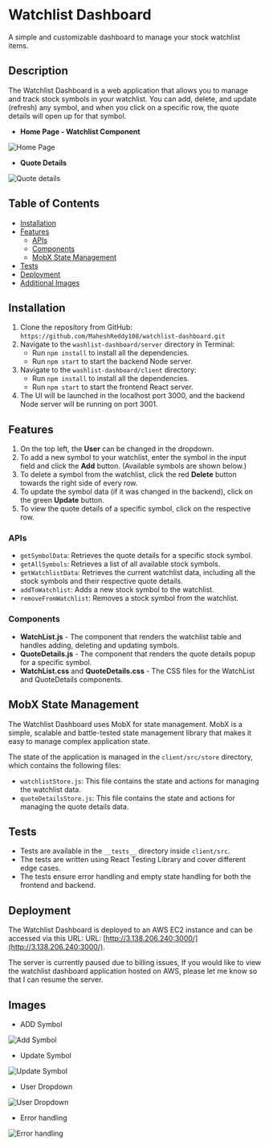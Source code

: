 # Watchlist Dashboard
A simple and customizable dashboard to manage your stock watchlist items.

## Description
The Watchlist Dashboard is a web application that allows you to manage and track stock symbols in your watchlist. You can add, delete, and update (refresh) any symbol, and when you click on a specific row, the quote details will open up for that symbol.

* **Home Page - Watchlist Component**

![Home Page](https://github.com/MaheshReddy108/watchlist-dashboard/blob/main/Images/Home_page.png)

* **Quote Details**


![Quote details](https://github.com/MaheshReddy108/watchlist-dashboard/blob/main/Images/Quote_details.png)

## Table of Contents
- [Installation](#installation)
- [Features](#features)
  - [APIs](#apis)
  - [Components](#components)
  - [MobX State Management](#mobx-state-management)
- [Tests](#tests)
- [Deployment](#deployment)
- [Additional Images](#Images)

## Installation <a name="installation"></a>

1. Clone the repository from GitHub: `https://github.com/MaheshReddy108/watchlist-dashboard.git`
2. Navigate to the `washlist-dashboard/server` directory in Terminal:
   - Run `npm install` to install all the dependencies.
   - Run `npm start` to start the backend Node server.
3. Navigate to the `washlist-dashboard/client` directory:
   - Run `npm install` to install all the dependencies.
   - Run `npm start` to start the frontend React server.
4. The UI will be launched in the localhost port 3000, and the backend Node server will be running on port 3001.

## Features <a name="features"></a>

1. On the top left, the **User** can be changed in the dropdown.
2. To add a new symbol to your watchlist, enter the symbol in the input field and click the **Add** button. (Available symbols are shown below.)
3. To delete a symbol from the watchlist, click the red **Delete** button towards the right side of every row.
4. To update the symbol data (if it was changed in the backend), click on the green **Update** button.
5. To view the quote details of a specific symbol, click on the respective row.

### APIs <a name="apis"></a>
- `getSymbolData`: Retrieves the quote details for a specific stock symbol.
- `getAllSymbols`: Retrieves a list of all available stock symbols.
- `getWatchlistData`: Retrieves the current watchlist data, including all the stock symbols and their respective quote details.
- `addToWatchlist`: Adds a new stock symbol to the watchlist.
- `removeFromWatchlist`: Removes a stock symbol from the watchlist.

### Components
- **WatchList.js** - The component that renders the watchlist table and handles adding, deleting and updating symbols.
- **QuoteDetails.js** - The component that renders the quote details popup for a specific symbol.
- **WatchList.css** and **QuoteDetails.css** - The CSS files for the WatchList and QuoteDetails components.

## MobX State Management <a name = "mobx-state-management"></a>
The Watchlist Dashboard uses MobX for state management. MobX is a simple, scalable and battle-tested state management library that makes it easy to manage complex application state. 

The state of the application is managed in the ```client/src/store``` directory, which contains the following files:
- ```watchlistStore.js```: This file contains the state and actions for managing the watchlist data.
- ```quoteDetailsStore.js```: This file contains the state and actions for managing the quote details data.


## Tests <a name = "Tests"></a>
- Tests are available in the ```__tests__``` directory inside ```client/src```.
- The tests are written using React Testing Library and cover different edge cases.
- The tests ensure error handling and empty state handling for both the frontend and backend.

## Deployment <a name = "Deployment"></a>
The Watchlist Dashboard is deployed to an AWS EC2 instance and can be accessed via this URL: URL: [http://3.138.206.240:3000/](http://3.138.206.240:3000/).

The server is currently paused due to billing issues, If you would like to view the watchlist dashboard application hosted on AWS, please let me know so that I can resume the server.

## Images <a name = "Images"></a>

* ADD Symbol

![Add Symbol](https://github.com/MaheshReddy108/watchlist-dashboard/blob/main/Images/Add_symbol.png)

* Update Symbol

![Update Symbol](https://github.com/MaheshReddy108/watchlist-dashboard/blob/main/Images/update_symbol.png)

* User Dropdown

![User Dropdown](https://github.com/MaheshReddy108/watchlist-dashboard/blob/main/Images/user_dropdown.png)

* Error handling 

![Error handling](https://github.com/MaheshReddy108/watchlist-dashboard/blob/main/Images/error_handling_empty-symbol.png)
